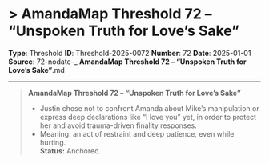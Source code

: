 # > **AmandaMap Threshold 72 – “Unspoken Truth for Love’s Sake”**

**Type**: Threshold
**ID**: Threshold-2025-0072
**Number**: 72
**Date**: 2025-01-01
**Source**: 72-nodate-_ __AmandaMap Threshold 72 – “Unspoken Truth for Love’s Sake”__.md

---

> **AmandaMap Threshold 72 – “Unspoken Truth for Love’s Sake”**
>
> - Justin chose not to confront Amanda about Mike’s manipulation or express deep declarations like “I love you” yet, in order to protect her and avoid trauma-driven finality responses.
> - Meaning: an act of restraint and deep patience, even while hurting.\
>   **Status:** Anchored.